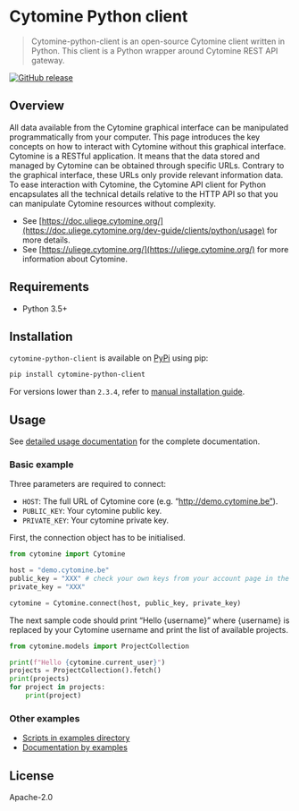 # Cytomine Python client

> Cytomine-python-client is an open-source Cytomine client written in Python. This client is a Python wrapper around Cytomine REST API gateway.

[![GitHub release](https://img.shields.io/github/release/cytomine/Cytomine-python-client.svg)](https://github.com/cytomine/Cytomine-python-client/releases)

## Overview

All data available from the Cytomine graphical interface can be manipulated programmatically from your computer. This page introduces the key concepts on how to interact with Cytomine without this graphical interface. Cytomine is a RESTful application.
It means that the data stored and managed by Cytomine can be obtained through specific URLs. Contrary to the graphical interface, these URLs only provide relevant information data.
To ease interaction with Cytomine, the Cytomine API client for Python encapsulates all the technical details relative to the HTTP API so that you can manipulate Cytomine resources without complexity.

- See [https://doc.uliege.cytomine.org/](https://doc.uliege.cytomine.org/dev-guide/clients/python/usage) for more details.
- See [https://uliege.cytomine.org/](https://uliege.cytomine.org/) for more information about Cytomine.

## Requirements

- Python 3.5+

## Installation

`cytomine-python-client` is available on [PyPi](https://pypi.org/project/cytomine-python-client/) using pip:

```bash
pip install cytomine-python-client
```

For versions lower than `2.3.4`, refer to [manual installation guide](https://doc.uliege.cytomine.org/dev-guide/clients/python/installation).

## Usage

See [detailed usage documentation](https://doc.uliege.cytomine.org/dev-guide/clients/python/usage) for the complete documentation.

### Basic example

Three parameters are required to connect:
* `HOST`: The full URL of Cytomine core (e.g. “http://demo.cytomine.be”).
* `PUBLIC_KEY`: Your cytomine public key.
* `PRIVATE_KEY`: Your cytomine private key.

First, the connection object has to be initialised.

```python
from cytomine import Cytomine

host = "demo.cytomine.be"
public_key = "XXX" # check your own keys from your account page in the web interface
private_key = "XXX"

cytomine = Cytomine.connect(host, public_key, private_key)
```

The next sample code should print “Hello {username}” where {username} is replaced by your Cytomine username and print the list of available projects.

```python
from cytomine.models import ProjectCollection

print(f"Hello {cytomine.current_user}")
projects = ProjectCollection().fetch()
print(projects)
for project in projects:
    print(project)
```

### Other examples

* [Scripts in examples directory](https://github.com/cytomine/cytomine/tree/main/clients/python/examples)
* [Documentation by examples](https://doc.uliege.cytomine.org/dev-guide/clients/python/examples)

## License

Apache-2.0
